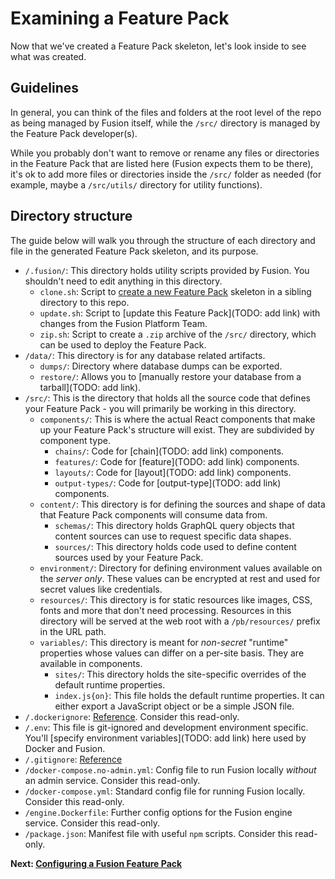 # Examining a Feature Pack

Now that we've created a Feature Pack skeleton, let's look inside to see what was created.

## Guidelines

In general, you can think of the files and folders at the root level of the repo as being managed by Fusion itself, while the `/src/` directory is managed by the Feature Pack developer(s).

While you probably don't want to remove or rename any files or directories in the Feature Pack that are listed here (Fusion expects them to be there), it's ok to add more files or directories inside the `/src/` folder as needed (for example, maybe a `/src/utils/` directory for utility functions).

## Directory structure

The guide below will walk you through the structure of each directory and file in the generated Feature Pack skeleton, and its purpose.

- `/.fusion/`: This directory holds utility scripts provided by Fusion. You shouldn't need to edit anything in this directory.
  - `clone.sh`: Script to [create a new Feature Pack](./create-feature-pack.md) skeleton in a sibling directory to this repo.
  - `update.sh`: Script to [update this Feature Pack](TODO: add link) with changes from the Fusion Platform Team.
  - `zip.sh`: Script to create a `.zip` archive of the `/src/` directory, which can be used to deploy the Feature Pack.
- `/data/`: This directory is for any database related artifacts.
  - `dumps/`: Directory where database dumps can be exported.
  - `restore/`: Allows you to [manually restore your database from a tarball](TODO: add link).
- `/src/`: This is the directory that holds all the source code that defines your Feature Pack - you will primarily be working in this directory.
  - `components/`: This is where the actual React components that make up your Feature Pack's structure will exist. They are subdivided by component type.
    - `chains/`: Code for [chain](TODO: add link) components.
    - `features/`: Code for [feature](TODO: add link) components.
    - `layouts/`: Code for [layout](TODO: add link) components.
    - `output-types/`: Code for [output-type](TODO: add link) components.
  - `content/`: This directory is for defining the sources and shape of data that Feature Pack components will consume data from.
    - `schemas/`: This directory holds GraphQL query objects that content sources can use to request specific data shapes.
    - `sources/`: This directory holds code used to define content sources used by your Feature Pack.
  - `environment/`: Directory for defining environment values available on the *server only*. These values can be encrypted at rest and used for secret values like credentials.
  - `resources/`: This directory is for static resources like images, CSS, fonts and more that don't need processing. Resources in this directory will be served at the web root with a `/pb/resources/` prefix in the URL path.
  - `variables/`: This directory is meant for *non-secret* "runtime" properties whose values can differ on a per-site basis. They are available in components.
    - `sites/`: This directory holds the site-specific overrides of the default runtime properties.
    - `index.js{on}`: This file holds the default runtime properties. It can either export a JavaScript object or be a simple JSON file.
- `/.dockerignore`: [Reference](https://docs.docker.com/engine/reference/builder/#dockerignore-file). Consider this read-only.
- `/.env`: This file is git-ignored and development environment specific. You'll [specify environment variables](TODO: add link) here used by Docker and Fusion.
- `/.gitignore`: [Reference](https://git-scm.com/docs/gitignore)
- `/docker-compose.no-admin.yml`: Config file to run Fusion locally *without* an admin service. Consider this read-only.
- `/docker-compose.yml`: Standard config file for running Fusion locally. Consider this read-only.
- `/engine.Dockerfile`: Further config options for the Fusion engine service. Consider this read-only.
- `/package.json`: Manifest file with useful `npm` scripts. Consider this read-only.

**Next: [Configuring a Fusion Feature Pack](./configuring-feature-pack.md)**
